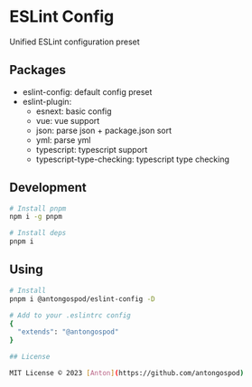 # ESLint Config

Unified ESLint configuration preset

## Packages

- eslint-config: default config preset
- eslint-plugin:
  - esnext: basic config
  - vue: vue support
  - json: parse json + package.json sort
  - yml: parse yml
  - typescript: typescript support
  - typescript-type-checking: typescript type checking

## Development

```bash
# Install pnpm
npm i -g pnpm

# Install deps
pnpm i
```

## Using

```bash
# Install
pnpm i @antongospod/eslint-config -D

# Add to your .eslintrc config
{
  "extends": "@antongospod"
}

## License

MIT License © 2023 [Anton](https://github.com/antongospod)
